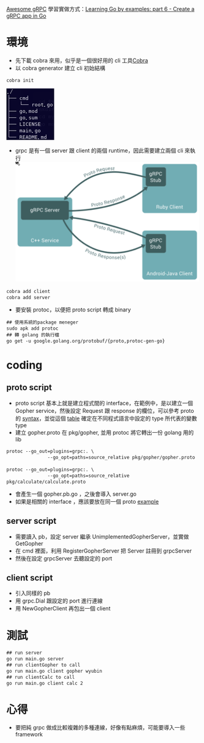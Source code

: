 [Awesome gRPC](https://github.com/grpc-ecosystem/awesome-grpc#lang-go)
學習實做方式：[Learning Go by examples: part 6 - Create a gRPC app in Go](https://dev.to/aurelievache/learning-go-by-examples-part-6-create-a-grpc-app-in-go-2ja3)

# 環境
- 先下載 cobra 來用，似乎是一個很好用的 cli 工具[Cobra](https://github.com/spf13/cobra/blob/master/cobra/README.md)
- 以 cobra generator 建立 cli 初始結構
```shell
cobra init
```
![](2022-02-27-16-48-37.png)
- grpc 是有一個 server 跟 client 的兩個 runtime，因此需要建立兩個 cli 來執行
![](2022-02-27-16-58-13.png)
```shell
cobra add client
cobra add server
```
- 要安裝 protoc，以便把 proto script 轉成 binary
```shell
## 使用系統的package meneger
sudo apk add protoc
## 轉 golang 的執行檔
go get -u google.golang.org/protobuf/{proto,protoc-gen-go}
```

# coding
## proto script
- proto script 基本上就是建立程式間的 interface，在範例中，是以建立一個 Gopher service，然後設定 Request 跟 response 的欄位，可以參考 proto 的 [syntax](https://developers.google.com/protocol-buffers/docs/proto3)，並從這個 [table](https://developers.google.com/protocol-buffers/docs/proto3#scalar) 確定在不同程式語言中設定的 type 所代表的變數 type
- 建立 gopher.proto 在 pkg/gopher, 並用 protoc 將它轉出一份 golang 用的lib

```shell
protoc --go_out=plugins=grpc:. \
               --go_opt=paths=source_relative pkg/gopher/gopher.proto

protoc --go_out=plugins=grpc:. \
               --go_opt=paths=source_relative pkg/calculate/calculate.proto
```
- 會產生一個 gopher.pb.go ，之後會導入 server.go
- 如果是相關的 interface ，應該要放在同一個 proto [example](https://github.com/improbable-eng/grpc-web)

## server script
- 需要讀入 pb，設定 server 繼承 UnimplementedGopherServer，並實做 GetGopher
- 在 cmd 裡面，利用 RegisterGopherServer 把 Server 註冊到 grpcServer
- 然後在設定 grpcServer 去聽設定的 port

## client script
- 引入同樣的 pb
- 用 grpc.Dial 跟設定的 port 進行連線
- 用 NewGopherClient 再包出一個 client


# 測試
```shell
## run server
go run main.go server
## run clientGopher to call
go run main.go client gopher wyubin
## run clientCalc to call
go run main.go client calc 2
```

# 心得
- 要把純 grpc 做成比較複雜的多種連線，好像有點麻煩，可能要導入一些 framework
